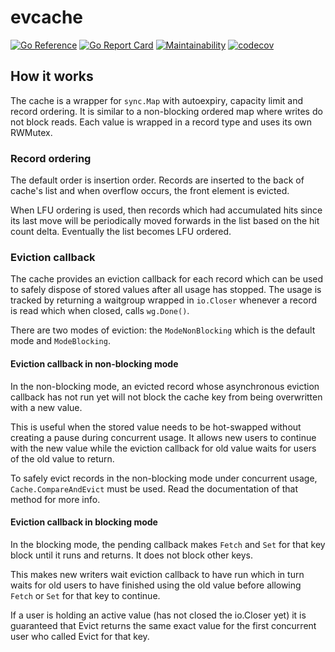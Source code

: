 # evcache

[![Go Reference](https://pkg.go.dev/badge/github.com/mgnsk/evcache/v2.svg)](https://pkg.go.dev/github.com/mgnsk/evcache/v2)
[![Go Report Card](https://goreportcard.com/badge/github.com/mgnsk/evcache)](https://goreportcard.com/report/github.com/mgnsk/evcache)
[![Maintainability](https://api.codeclimate.com/v1/badges/2d6db0eb1dc3cbe2848c/maintainability)](https://codeclimate.com/github/mgnsk/evcache/maintainability)
[![codecov](https://codecov.io/gh/mgnsk/evcache/branch/master/graph/badge.svg?token=8S4JNGTOST)](https://codecov.io/gh/mgnsk/evcache)

## How it works

The cache is a wrapper for `sync.Map` with autoexpiry, capacity limit and record ordering.
It is similar to a non-blocking ordered map where writes do not block reads. Each value is wrapped
in a record type and uses its own RWMutex.

### Record ordering

The default order is insertion order. Records are inserted to the back of cache's list and
when overflow occurs, the front element is evicted.

When LFU ordering is used, then records which had accumulated hits since its last move
will be periodically moved forwards in the list based on the hit count delta.
Eventually the list becomes LFU ordered.

### Eviction callback

The cache provides an eviction callback for each record which can be used to safely
dispose of stored values after all usage has stopped. The usage is tracked by returning a waitgroup
wrapped in `io.Closer` whenever a record is read which when closed, calls `wg.Done()`.

There are two modes of eviction: the `ModeNonBlocking` which is the default mode and `ModeBlocking`.

#### Eviction callback in non-blocking mode

In the non-blocking mode, an evicted record whose asynchronous eviction callback has not run yet
will not block the cache key from being overwritten with a new value.

This is useful when the stored value needs to be hot-swapped without creating a pause
during concurrent usage. It allows new users to continue with the new value
while the eviction callback for old value waits for users of the old value to return.

To safely evict records in the non-blocking mode under concurrent usage, `Cache.CompareAndEvict`
must be used. Read the documentation of that method for more info.

#### Eviction callback in blocking mode

In the blocking mode, the pending callback makes `Fetch` and `Set` for that key block
until it runs and returns. It does not block other keys.

This makes new writers wait eviction callback to have run which in turn waits for
old users to have finished using the old value before allowing `Fetch` or `Set`
for that key to continue.

If a user is holding an active value (has not closed the io.Closer yet)
it is guaranteed that Evict returns the same exact value for the first concurrent user
who called Evict for that key.
